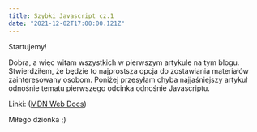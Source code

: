 ```yaml
---
title: Szybki Javascript cz.1
date: "2021-12-02T17:00:00.121Z"
---
```


Startujemy!

Dobra, a więc witam wszystkich w pierwszym artykule na tym blogu. Stwierdziłem, że będzie to najprostsza opcja do zostawiania materiałów zainteresowany osobom. Poniżej przesyłam chyba najjaśniejszy artykuł odnośnie tematu pierwszego odcinka odnośnie Javascriptu.

Linki:
([MDN Web Docs](https://developer.mozilla.org/pl/docs/Web/JavaScript/Guide/Grammar_and_types))

Miłego dzionka ;)
